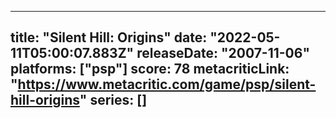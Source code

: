 
---
title: "Silent Hill: Origins"
date: "2022-05-11T05:00:07.883Z"
releaseDate: "2007-11-06"
platforms: ["psp"]
score: 78
metacriticLink: "https://www.metacritic.com/game/psp/silent-hill-origins"
series: []
---
